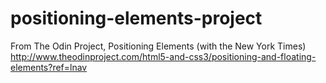 # positioning-elements-project
From The Odin Project, Positioning Elements (with the New York Times)
http://www.theodinproject.com/html5-and-css3/positioning-and-floating-elements?ref=lnav

